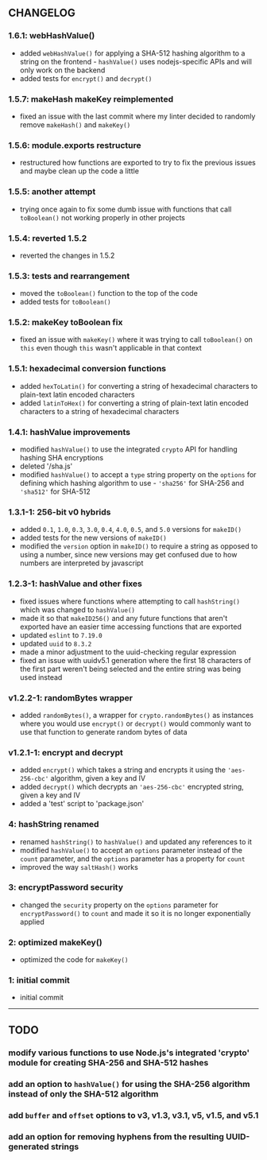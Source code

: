 ## CHANGELOG

### 1.6.1: webHashValue()
- added `webHashValue()` for applying a SHA-512 hashing algorithm to a string on the frontend - `hashValue()` uses nodejs-specific APIs and will only work on the backend
- added tests for `encrypt()` and `decrypt()`

### 1.5.7: makeHash makeKey reimplemented
- fixed an issue with the last commit where my linter decided to randomly remove `makeHash()` and `makeKey()`

### 1.5.6: module.exports restructure
- restructured how functions are exported to try to fix the previous issues and maybe clean up the code a little

### 1.5.5: another attempt
- trying once again to fix some dumb issue with functions that call `toBoolean()` not working properly in other projects

### 1.5.4: reverted 1.5.2
- reverted the changes in 1.5.2

### 1.5.3: tests and rearrangement
- moved the `toBoolean()` function to the top of the code
- added tests for `toBoolean()`

### 1.5.2: makeKey toBoolean fix
- fixed an issue with `makeKey()` where it was trying to call `toBoolean()` on `this` even though `this` wasn't applicable in that context

### 1.5.1: hexadecimal conversion functions
- added `hexToLatin()` for converting a string of hexadecimal characters to plain-text latin encoded characters
- added `latinToHex()` for converting a string of plain-text latin encoded characters to a string of hexadecimal characters

### 1.4.1: hashValue improvements
- modified `hashValue()` to use the integrated `crypto` API for handling hashing SHA encryptions
- deleted '/sha.js'
- modified `hashValue()` to accept a `type` string property on the `options` for defining which hashing algorithm to use - `'sha256'` for SHA-256 and `'sha512'` for SHA-512

### 1.3.1-1: 256-bit v0 hybrids
- added `0.1`, `1.0`, `0.3`, `3.0`, `0.4`, `4.0`, `0.5`, and `5.0` versions for `makeID()`
- added tests for the new versions of `makeID()`
- modified the `version` option in `makeID()` to require a string as opposed to using a number, since new versions may get confused due to how numbers are interpreted by javascript

### 1.2.3-1: hashValue and other fixes
- fixed issues where functions where attempting to call `hashString()` which was changed to `hashValue()`
- made it so that `makeID256()` and any future functions that aren't exported have an easier time accessing functions that are exported
- updated `eslint` to `7.19.0`
- updated `uuid` to `8.3.2`
- made a minor adjustment to the uuid-checking regular expression
- fixed an issue with uuidv5.1 generation where the first 18 characters of the first part weren't being selected and the entire string was being used instead

### v1.2.2-1: randomBytes wrapper
- added `randomBytes()`, a wrapper for `crypto.randomBytes()` as instances where you would use `encrypt()` or `decrypt()` would commonly want to use that function to generate random bytes of data

### v1.2.1-1: encrypt and decrypt
- added `encrypt()` which takes a string and encrypts it using the `'aes-256-cbc'` algorithm, given a key and IV
- added `decrypt()` which decrypts an `'aes-256-cbc'` encrypted string, given a key and IV
- added a 'test' script to 'package.json'

### 4: hashString renamed
- renamed `hashString()` to `hashValue()` and updated any references to it
- modified `hashValue()` to accept an `options` parameter instead of the `count` parameter, and the `options` parameter has a property for `count`
- improved the way `saltHash()` works

### 3: encryptPassword security
- changed the `security` property on the `options` parameter for `encryptPassword()` to `count` and made it so it is no longer exponentially applied

### 2: optimized makeKey()
- optimized the code for `makeKey()`

### 1: initial commit
- initial commit

---

## TODO

### modify various functions to use Node.js's integrated 'crypto' module for creating SHA-256 and SHA-512 hashes

### add an option to `hashValue()` for using the SHA-256 algorithm instead of only the SHA-512 algorithm

### add `buffer` and `offset` options to v3, v1.3, v3.1, v5, v1.5, and v5.1

### add an option for removing hyphens from the resulting UUID-generated strings
